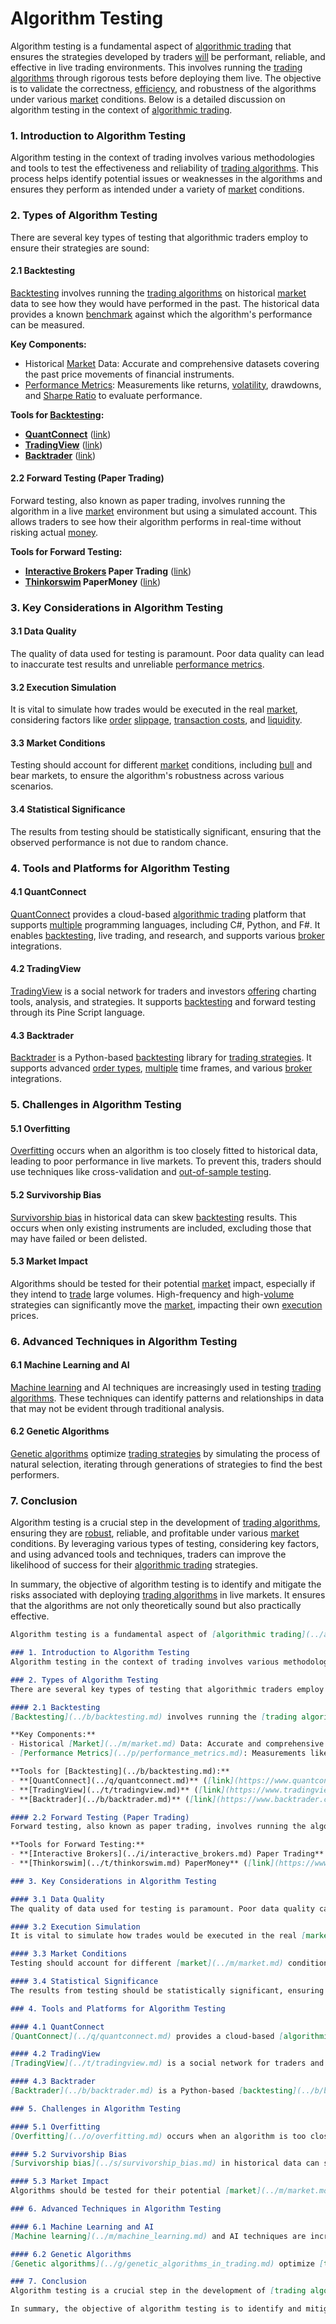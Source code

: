 # Algorithm Testing

Algorithm testing is a fundamental aspect of [algorithmic trading](../a/algorithmic_trading.md) that ensures the strategies developed by traders [will](../w/will.md) be performant, reliable, and effective in live trading environments. This involves running the [trading algorithms](../t/trading_algorithms.md) through rigorous tests before deploying them live. The objective is to validate the correctness, [efficiency](../e/efficiency.md), and robustness of the algorithms under various [market](../m/market.md) conditions. Below is a detailed discussion on algorithm testing in the context of [algorithmic trading](../a/algorithmic_trading.md).

### 1. Introduction to Algorithm Testing
Algorithm testing in the context of trading involves various methodologies and tools to test the effectiveness and reliability of [trading algorithms](../t/trading_algorithms.md). This process helps identify potential issues or weaknesses in the algorithms and ensures they perform as intended under a variety of [market](../m/market.md) conditions.

### 2. Types of Algorithm Testing
There are several key types of testing that algorithmic traders employ to ensure their strategies are sound:

#### 2.1 Backtesting
[Backtesting](../b/backtesting.md) involves running the [trading algorithms](../t/trading_algorithms.md) on historical [market](../m/market.md) data to see how they would have performed in the past. The historical data provides a known [benchmark](../b/benchmark.md) against which the algorithm's performance can be measured.

**Key Components:**
- Historical [Market](../m/market.md) Data: Accurate and comprehensive datasets covering the past price movements of financial instruments.
- [Performance Metrics](../p/performance_metrics.md): Measurements like returns, [volatility](../v/volatility.md), drawdowns, and [Sharpe Ratio](../s/sharpe_ratio.md) to evaluate performance.

**Tools for [Backtesting](../b/backtesting.md):**
- **[QuantConnect](../q/quantconnect.md)** ([link](https://www.quantconnect.com/))
- **[TradingView](../t/tradingview.md)** ([link](https://www.tradingview.com/))
- **[Backtrader](../b/backtrader.md)** ([link](https://www.backtrader.com/))

#### 2.2 Forward Testing (Paper Trading)
Forward testing, also known as paper trading, involves running the algorithm in a live [market](../m/market.md) environment but using a simulated account. This allows traders to see how their algorithm performs in real-time without risking actual [money](../m/money.md).

**Tools for Forward Testing:**
- **[Interactive Brokers](../i/interactive_brokers.md) Paper Trading** ([link](https://www.interactivebrokers.com/))
- **[Thinkorswim](../t/thinkorswim.md) PaperMoney** ([link](https://www.tdameritrade.com/tools-and-platforms/thinkorswim.page))

### 3. Key Considerations in Algorithm Testing

#### 3.1 Data Quality
The quality of data used for testing is paramount. Poor data quality can lead to inaccurate test results and unreliable [performance metrics](../p/performance_metrics.md).

#### 3.2 Execution Simulation
It is vital to simulate how trades would be executed in the real [market](../m/market.md), considering factors like [order](../o/order.md) [slippage](../s/slippage.md), [transaction costs](../t/transaction_costs.md), and [liquidity](../l/liquidity.md).

#### 3.3 Market Conditions
Testing should account for different [market](../m/market.md) conditions, including [bull](../b/bull.md) and bear markets, to ensure the algorithm's robustness across various scenarios.

#### 3.4 Statistical Significance
The results from testing should be statistically significant, ensuring that the observed performance is not due to random chance.

### 4. Tools and Platforms for Algorithm Testing

#### 4.1 QuantConnect
[QuantConnect](../q/quantconnect.md) provides a cloud-based [algorithmic trading](../a/algorithmic_trading.md) platform that supports [multiple](../m/multiple.md) programming languages, including C#, Python, and F#. It enables [backtesting](../b/backtesting.md), live trading, and research, and supports various [broker](../b/broker.md) integrations.

#### 4.2 TradingView
[TradingView](../t/tradingview.md) is a social network for traders and investors [offering](../o/offering.md) charting tools, analysis, and strategies. It supports [backtesting](../b/backtesting.md) and forward testing through its Pine Script language.

#### 4.3 Backtrader
[Backtrader](../b/backtrader.md) is a Python-based [backtesting](../b/backtesting.md) library for [trading strategies](../t/trading_strategies.md). It supports advanced [order types](../o/order_types_in_trading.md), [multiple](../m/multiple.md) time frames, and various [broker](../b/broker.md) integrations.

### 5. Challenges in Algorithm Testing

#### 5.1 Overfitting
[Overfitting](../o/overfitting.md) occurs when an algorithm is too closely fitted to historical data, leading to poor performance in live markets. To prevent this, traders should use techniques like cross-validation and [out-of-sample testing](../o/out-of-sample_testing.md).

#### 5.2 Survivorship Bias
[Survivorship bias](../s/survivorship_bias.md) in historical data can skew [backtesting](../b/backtesting.md) results. This occurs when only existing instruments are included, excluding those that may have failed or been delisted.

#### 5.3 Market Impact
Algorithms should be tested for their potential [market](../m/market.md) impact, especially if they intend to [trade](../t/trade.md) large volumes. High-frequency and high-[volume](../v/volume.md) strategies can significantly move the [market](../m/market.md), impacting their own [execution](../e/execution.md) prices.

### 6. Advanced Techniques in Algorithm Testing

#### 6.1 Machine Learning and AI
[Machine learning](../m/machine_learning.md) and AI techniques are increasingly used in testing [trading algorithms](../t/trading_algorithms.md). These techniques can identify patterns and relationships in data that may not be evident through traditional analysis.

#### 6.2 Genetic Algorithms
[Genetic algorithms](../g/genetic_algorithms_in_trading.md) optimize [trading strategies](../t/trading_strategies.md) by simulating the process of natural selection, iterating through generations of strategies to find the best performers.

### 7. Conclusion
Algorithm testing is a crucial step in the development of [trading algorithms](../t/trading_algorithms.md), ensuring they are [robust](../r/robust.md), reliable, and profitable under various [market](../m/market.md) conditions. By leveraging various types of testing, considering key factors, and using advanced tools and techniques, traders can improve the likelihood of success for their [algorithmic trading](../a/algorithmic_trading.md) strategies.

In summary, the objective of algorithm testing is to identify and mitigate the risks associated with deploying [trading algorithms](../t/trading_algorithms.md) in live markets. It ensures that the algorithms are not only theoretically sound but also practically effective.

```markdown
Algorithm testing is a fundamental aspect of [algorithmic trading](../a/algorithmic_trading.md) that ensures the strategies developed by traders [will](../w/will.md) be performant, reliable, and effective in live trading environments. This involves running the [trading algorithms](../t/trading_algorithms.md) through rigorous tests before deploying them live. The objective is to validate the correctness, [efficiency](../e/efficiency.md), and robustness of the algorithms under various [market](../m/market.md) conditions. Below is a detailed discussion on algorithm testing in the context of [algorithmic trading](../a/algorithmic_trading.md).

### 1. Introduction to Algorithm Testing
Algorithm testing in the context of trading involves various methodologies and tools to test the effectiveness and reliability of [trading algorithms](../t/trading_algorithms.md). This process helps identify potential issues or weaknesses in the algorithms and ensures they perform as intended under a variety of [market](../m/market.md) conditions.

### 2. Types of Algorithm Testing
There are several key types of testing that algorithmic traders employ to ensure their strategies are sound:

#### 2.1 Backtesting
[Backtesting](../b/backtesting.md) involves running the [trading algorithms](../t/trading_algorithms.md) on historical [market](../m/market.md) data to see how they would have performed in the past. The historical data provides a known [benchmark](../b/benchmark.md) against which the algorithm's performance can be measured.

**Key Components:**
- Historical [Market](../m/market.md) Data: Accurate and comprehensive datasets covering the past price movements of financial instruments.
- [Performance Metrics](../p/performance_metrics.md): Measurements like returns, [volatility](../v/volatility.md), drawdowns, and [Sharpe Ratio](../s/sharpe_ratio.md) to evaluate performance.

**Tools for [Backtesting](../b/backtesting.md):**
- **[QuantConnect](../q/quantconnect.md)** ([link](https://www.quantconnect.com/))
- **[TradingView](../t/tradingview.md)** ([link](https://www.tradingview.com/))
- **[Backtrader](../b/backtrader.md)** ([link](https://www.backtrader.com/))

#### 2.2 Forward Testing (Paper Trading)
Forward testing, also known as paper trading, involves running the algorithm in a live [market](../m/market.md) environment but using a simulated account. This allows traders to see how their algorithm performs in real-time without risking actual [money](../m/money.md).

**Tools for Forward Testing:**
- **[Interactive Brokers](../i/interactive_brokers.md) Paper Trading** ([link](https://www.interactivebrokers.com/))
- **[Thinkorswim](../t/thinkorswim.md) PaperMoney** ([link](https://www.tdameritrade.com/tools-and-platforms/thinkorswim.page))

### 3. Key Considerations in Algorithm Testing

#### 3.1 Data Quality
The quality of data used for testing is paramount. Poor data quality can lead to inaccurate test results and unreliable [performance metrics](../p/performance_metrics.md).

#### 3.2 Execution Simulation
It is vital to simulate how trades would be executed in the real [market](../m/market.md), considering factors like [order](../o/order.md) [slippage](../s/slippage.md), [transaction costs](../t/transaction_costs.md), and [liquidity](../l/liquidity.md).

#### 3.3 Market Conditions
Testing should account for different [market](../m/market.md) conditions, including [bull](../b/bull.md) and bear markets, to ensure the algorithm's robustness across various scenarios.

#### 3.4 Statistical Significance
The results from testing should be statistically significant, ensuring that the observed performance is not due to random chance.

### 4. Tools and Platforms for Algorithm Testing

#### 4.1 QuantConnect
[QuantConnect](../q/quantconnect.md) provides a cloud-based [algorithmic trading](../a/algorithmic_trading.md) platform that supports [multiple](../m/multiple.md) programming languages, including C#, Python, and F#. It enables [backtesting](../b/backtesting.md), live trading, and research, and supports various [broker](../b/broker.md) integrations.

#### 4.2 TradingView
[TradingView](../t/tradingview.md) is a social network for traders and investors [offering](../o/offering.md) charting tools, analysis, and strategies. It supports [backtesting](../b/backtesting.md) and forward testing through its Pine Script language.

#### 4.3 Backtrader
[Backtrader](../b/backtrader.md) is a Python-based [backtesting](../b/backtesting.md) library for [trading strategies](../t/trading_strategies.md). It supports advanced [order types](../o/order_types_in_trading.md), [multiple](../m/multiple.md) time frames, and various [broker](../b/broker.md) integrations.

### 5. Challenges in Algorithm Testing

#### 5.1 Overfitting
[Overfitting](../o/overfitting.md) occurs when an algorithm is too closely fitted to historical data, leading to poor performance in live markets. To prevent this, traders should use techniques like cross-validation and [out-of-sample testing](../o/out-of-sample_testing.md).

#### 5.2 Survivorship Bias
[Survivorship bias](../s/survivorship_bias.md) in historical data can skew [backtesting](../b/backtesting.md) results. This occurs when only existing instruments are included, excluding those that may have failed or been delisted.

#### 5.3 Market Impact
Algorithms should be tested for their potential [market](../m/market.md) impact, especially if they intend to [trade](../t/trade.md) large volumes. High-frequency and high-[volume](../v/volume.md) strategies can significantly move the [market](../m/market.md), impacting their own [execution](../e/execution.md) prices.

### 6. Advanced Techniques in Algorithm Testing

#### 6.1 Machine Learning and AI
[Machine learning](../m/machine_learning.md) and AI techniques are increasingly used in testing [trading algorithms](../t/trading_algorithms.md). These techniques can identify patterns and relationships in data that may not be evident through traditional analysis.

#### 6.2 Genetic Algorithms
[Genetic algorithms](../g/genetic_algorithms_in_trading.md) optimize [trading strategies](../t/trading_strategies.md) by simulating the process of natural selection, iterating through generations of strategies to find the best performers.

### 7. Conclusion
Algorithm testing is a crucial step in the development of [trading algorithms](../t/trading_algorithms.md), ensuring they are [robust](../r/robust.md), reliable, and profitable under various [market](../m/market.md) conditions. By leveraging various types of testing, considering key factors, and using advanced tools and techniques, traders can improve the likelihood of success for their [algorithmic trading](../a/algorithmic_trading.md) strategies.

In summary, the objective of algorithm testing is to identify and mitigate the risks associated with deploying [trading algorithms](../t/trading_algorithms.md) in live markets. It ensures that the algorithms are not only theoretically sound but also practically effective.
```